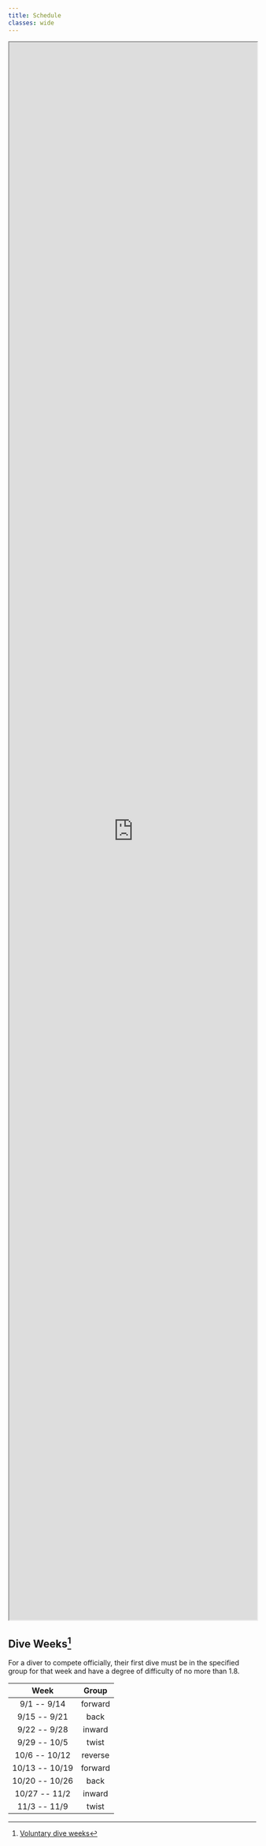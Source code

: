 ```yaml
---
title: Schedule
classes: wide
---
```


<iframe src="https://docs.google.com/document/d/1jO-LLNNPI8k0ROlbvRkwMkVaUlRgjyq-IytpnMTTkc4/edit?tab=t.0" style="width: 100%; height: 80vh"></iframe>

## Dive Weeks[^VoluntaryDiveWeeks]

For a diver to compete officially, their first dive must be in the specified group for that week and have a degree of difficulty of no more than 1.8.

|      Week      |  Group  |
|:--------------:|:-------:|
| 9/1   -- 9/14  | forward |
| 9/15  -- 9/21  |  back   |
| 9/22  -- 9/28  | inward  |
| 9/29  -- 10/5  |  twist  |
| 10/6  -- 10/12 | reverse |
| 10/13 -- 10/19 | forward |
| 10/20 -- 10/26 |  back   |
| 10/27 -- 11/2  | inward  |
| 11/3  -- 11/9 |  twist  |

[^VoluntaryDiveWeeks]: [Voluntary dive weeks](https://www.miaa.net/swimming-diving)
